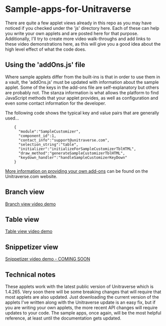 # Sample-apps-for-Unitraverse

There are quite a few applet views already in this repo as you may have noticed if you checked under the 'js' directory here. Each of these can help you write your own applets and are posted here for that purpose. Additionally, I'll try to create more video walk-throughs and add links to these video demonstrations here, as this will give you a good idea about the high level effect of what the code does.

## Using the 'addOns.js' file

Where sample applets differ from the built-ins is that in order to use them in a vault, the 'addOns.js' must be updated with information about the sample applet. Some of the keys in the add-ons file are self-explanatory but others are probably not. The stanza information is what allows the platform to find JavaScript methods that your applet provides, as well as configuration and even some contact information for the developer.

The following code shows the typical key and value pairs that are generally used...

```
    {
      "module":"SampleCustomizer",
      "component_id":1,
      "contact_info":"support@unitraverse.com",
      "selection_string":"table",
      "initializer":"initializeForSampleCustomizerTblHTML",
      "draw_method":"generateSampleCustomizerTblHTML",
      "keydown_handler":"handleSampleCustomizerKeyDown"
    }
```

[More information on providing your own add-ons](http://unitraverse.com/products/ud-app/v1.4/sec-13-docs.html#addons_dev) can be found on the Unitraverse.com website.

## Branch view
[Branch view video demo](https://www.youtube.com/watch?v=r6FKeMApMJc)

## Table view
[Table view video demo](https://www.youtube.com/watch?v=f6OBiGN-c08)

## Snippetizer view
[Snippetizer video demo - COMING SOON](https://github.com/bradleyap/Sample-apps-for-Unitraverse/edit/main/README.md)

## Technical notes
These applets work with the latest public version of Unitraverse which is 1.4.265. Very soon there will be some breaking changes that will require that most applets are also updated. Just downloading the current version of the applets I've written along with the Unitraverse update is an easy fix, but if you are writing your own applets, the more recent API changes will require updates to your code. The sample apps, once again, will be the most helpful reference, at least until the documentation gets updated. 
